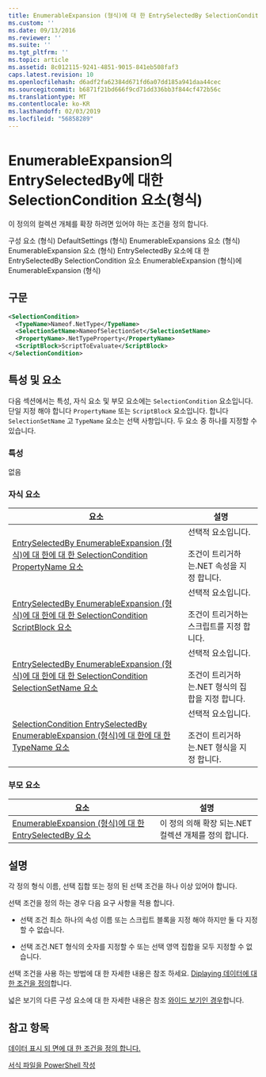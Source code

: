 ```yaml
---
title: EnumerableExpansion (형식)에 대 한 EntrySelectedBy SelectionCondition 요소 | Microsoft Docs
ms.custom: ''
ms.date: 09/13/2016
ms.reviewer: ''
ms.suite: ''
ms.tgt_pltfrm: ''
ms.topic: article
ms.assetid: 8c012115-9241-4851-9015-841eb508faf3
caps.latest.revision: 10
ms.openlocfilehash: d6adf2fa62384d671fd6a07dd185a941daa44cec
ms.sourcegitcommit: b6871f21bd666f9cd71dd336bb3f844cf472b56c
ms.translationtype: MT
ms.contentlocale: ko-KR
ms.lasthandoff: 02/03/2019
ms.locfileid: "56858289"
---
```

# <a name="selectioncondition-element-for-entryselectedby-for-enumerableexpansion-format"></a>EnumerableExpansion의 EntrySelectedBy에 대한 SelectionCondition 요소(형식)

이 정의의 컬렉션 개체를 확장 하려면 있어야 하는 조건을 정의 합니다.

구성 요소 (형식) DefaultSettings (형식) EnumerableExpansions 요소 (형식) EnumerableExpansion 요소 (형식) EntrySelectedBy 요소에 대 한 EntrySelectedBy SelectionCondition 요소 EnumerableExpansion (형식)에 EnumerableExpansion (형식)

## <a name="syntax"></a>구문

```xml
<SelectionCondition>
  <TypeName>Nameof.NetType</TypeName>
  <SelectionSetName>NameofSelectionSet</SelectionSetName>
  <PropertyName>.NetTypeProperty</PropertyName>
  <ScriptBlock>ScriptToEvaluate</ScriptBlock>
</SelectionCondition>
```

## <a name="attributes-and-elements"></a>특성 및 요소

다음 섹션에서는 특성, 자식 요소 및 부모 요소에는 `SelectionCondition` 요소입니다. 단일 지정 해야 합니다 `PropertyName` 또는 `ScriptBlock` 요소입니다. 합니다 `SelectionSetName` 고 `TypeName` 요소는 선택 사항입니다. 두 요소 중 하나를 지정할 수 있습니다.

### <a name="attributes"></a>특성

없음

### <a name="child-elements"></a>자식 요소

|요소|설명|
|-------------|-----------------|
|[EntrySelectedBy EnumerableExpansion (형식)에 대 한에 대 한 SelectionCondition PropertyName 요소](./propertyname-element-for-selectioncondition-for-entryselectedby-for-enumerableexpansion-format.md)|선택적 요소입니다.<br /><br /> 조건이 트리거하는.NET 속성을 지정 합니다.|
|[EntrySelectedBy EnumerableExpansion (형식)에 대 한에 대 한 SelectionCondition ScriptBlock 요소](./scriptblock-element-for-selectioncondition-for-entryselectedby-for-enumerableexpansion-format.md)|선택적 요소입니다.<br /><br /> 조건이 트리거하는 스크립트를 지정 합니다.|
|[EntrySelectedBy EnumerableExpansion (형식)에 대 한에 대 한 SelectionCondition SelectionSetName 요소](./selectionsetname-element-for-selectioncondition-for-entryselectedby-for-enumerableexpansion-format.md)|선택적 요소입니다.<br /><br /> 조건이 트리거하는.NET 형식의 집합을 지정 합니다.|
|[SelectionCondition EntrySelectedBy EnumerableExpansion (형식)에 대 한에 대 한 TypeName 요소](./typename-element-for-selectioncondition-for-entryselectedby-for-enumerableexpansion-format.md)|선택적 요소입니다.<br /><br /> 조건이 트리거하는.NET 형식을 지정 합니다.|

### <a name="parent-elements"></a>부모 요소

|요소|설명|
|-------------|-----------------|
|[EnumerableExpansion (형식)에 대 한 EntrySelectedBy 요소](./entryselectedby-element-for-enumerableexpansion-format.md)|이 정의 의해 확장 되는.NET 컬렉션 개체를 정의 합니다.|

## <a name="remarks"></a>설명

각 정의 형식 이름, 선택 집합 또는 정의 된 선택 조건을 하나 이상 있어야 합니다.

선택 조건을 정의 하는 경우 다음 요구 사항을 적용 합니다.

- 선택 조건 최소 하나의 속성 이름 또는 스크립트 블록을 지정 해야 하지만 둘 다 지정할 수 없습니다.

- 선택 조건.NET 형식의 숫자를 지정할 수 또는 선택 영역 집합을 모두 지정할 수 없습니다.

선택 조건을 사용 하는 방법에 대 한 자세한 내용은 참조 하세요. [Diplaying 데이터에 대 한 조건을 정의](./defining-conditions-for-displaying-data.md)합니다.

넓은 보기의 다른 구성 요소에 대 한 자세한 내용은 참조 [와이드 보기인 경우](./creating-a-wide-view.md)합니다.

## <a name="see-also"></a>참고 항목

[데이터 표시 되 면에 대 한 조건을 정의 합니다.](./defining-conditions-for-displaying-data.md)

[서식 파일을 PowerShell 작성](./writing-a-powershell-formatting-file.md)
